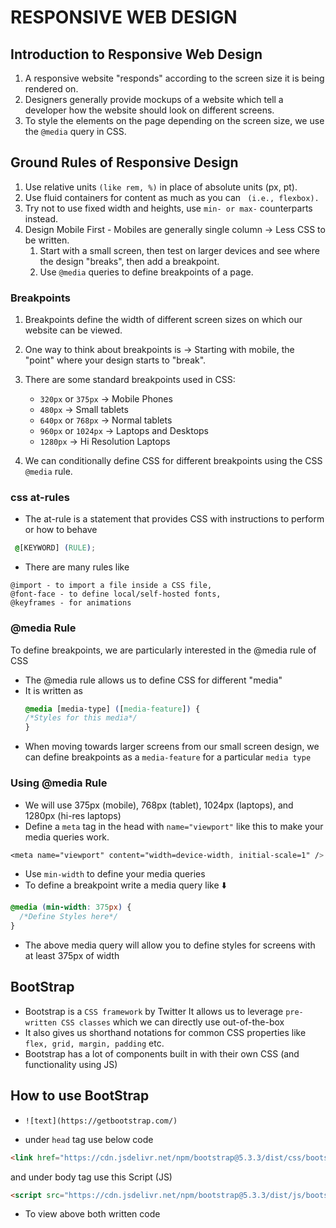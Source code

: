 # RESPONSIVE WEB DESIGN

## Introduction to Responsive Web Design

1. A responsive website "responds" according to the screen size it is being rendered on.
2. Designers generally provide mockups of a website which tell a developer how the website should look on different screens.
3. To style the elements on the page depending on the screen size, we use the ``` @media ``` query in CSS.

## Ground Rules of Responsive Design

1. Use relative units ``` (like rem, %) ``` in place of absolute units (px, pt).
2. Use fluid containers for content as much as you can ``` (i.e., flexbox).```
3. Try not to use fixed width and heights, use ``` min- or max- ``` counterparts instead.
4. Design Mobile First - Mobiles are generally single column → Less CSS to be written.
   1. Start with a small screen, then test on larger devices and see where the design "breaks", then add a breakpoint.
   2. Use ``` @media ``` queries to define breakpoints of a page.

### Breakpoints

1. Breakpoints define the width of different screen sizes on which our website can be viewed.
2. One way to think about breakpoints is → Starting with mobile, the "point" where your design starts to "break".
3. There are some standard breakpoints used in CSS:

   - `320px` or `375px`  -> Mobile Phones
   - `480px`             -> Small tablets
   - `640px` or `768px`  -> Normal tablets
   - `960px` or `1024px` -> Laptops and Desktops
   - `1280px`            -> Hi Resolution Laptops

4. We can conditionally define CSS for different breakpoints using the CSS ` @media ` rule.


### css at-rules

- The at-rule is a statement that provides CSS with instructions to perform or how to behave
```css
 @[KEYWORD] (RULE); 
```
- There are many rules like 
``` 
@import - to import a file inside a CSS file, 
@font-face - to define local/self-hosted fonts, 
@keyframes - for animations
```

### @media Rule

To define breakpoints, we are particularly interested in the @media rule of CSS
- The @media rule allows us to define CSS for different "media"
- It is written as
    ```css
    @media [media-type] ([media-feature]) { 
    /*Styles for this media*/
    }
    ```
- When moving towards larger screens from our small screen design, we can define breakpoints as a `media-feature` for a particular `media type`

### Using @media Rule
- We will use 375px (mobile), 768px (tablet), 1024px (laptops), and 1280px (hi-res laptops)
- Define a `meta` tag in the head with `name="viewport"` like this to make your media queries work.
```css
<meta name="viewport" content="width=device-width, initial-scale=1" />
```
- Use `min-width` to define your media queries
- To define a breakpoint write a media query like ⬇️
```css
@media (min-width: 375px) {
  /*Define Styles here*/
}
```
- The above media query will allow you to define styles for screens with at least 375px of width

## BootStrap

- Bootstrap is a `CSS framework` by Twitter
It allows us to leverage `pre-written CSS classes` which we can directly use out-of-the-box
- It also gives us shorthand notations for common CSS properties like `flex, grid, margin, padding` etc.
- Bootstrap has a lot of components built in with their own CSS (and functionality using JS)

## How to use BootStrap

- `![text](https://getbootstrap.com/)`

- under `head` tag use below code
```HTML
<link href="https://cdn.jsdelivr.net/npm/bootstrap@5.3.3/dist/css/bootstrap.css" rel="stylesheet">
```
and under body tag use this Script (JS)
```HTML
<script src="https://cdn.jsdelivr.net/npm/bootstrap@5.3.3/dist/js/bootstrap.bundle.min.js"></script>
```

- To view above both written code 